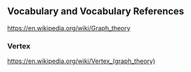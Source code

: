 
## Vocabulary and Vocabulary References

https://en.wikipedia.org/wiki/Graph_theory 


### Vertex
https://en.wikipedia.org/wiki/Vertex_(graph_theory) 
